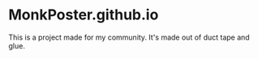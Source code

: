 # MonkPoster.github.io
This is a project made for my community. It's made out of duct tape and glue. 
